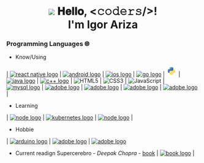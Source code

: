<h1 align="center">
  <a target="_blank">
    <img src="https://user-images.githubusercontent.com/18409088/129069754-c41e7b3a-8e6c-4a6d-a558-648e7203139f.gif" width="44px" style="max-width:100%;">
  </a>
  𝐇𝐞𝐥𝐥𝐨, &lt;𝚌𝚘𝚍𝚎𝚛𝚜/&gt;! <br> 
  I'm Igor Ariza
</h1>

### Programming Languages 🌐

- Know/Using

| [<img src="https://user-images.githubusercontent.com/18409088/129100018-c75e1ca5-3c0d-4f2a-949a-2d376aae09be.png" alt="react native logo" width="24">](https://reactnative.dev/)
| [<img src="https://user-images.githubusercontent.com/18409088/129100400-e7f90b17-f86b-418c-987e-6a0ecd0266d9.png" alt="android logo" width="24">](https://android.com/)
| [<img src="https://user-images.githubusercontent.com/18409088/129431609-d5d18123-38ef-4a96-8ecb-6387f673bf20.png" alt="ios logo" width="24">](https://apple.com/) 
| [<img src="https://raw.githubusercontent.com/Delta456/Delta456/master/img/golang.png" alt="go logo" width="38">](https://golang.org/)
| [<img src="https://raw.githubusercontent.com/github/explore/80688e429a7d4ef2fca1e82350fe8e3517d3494d/topics/python/python.png" alt="python logo" width="28">](https://www.python.org/) 
| [<img src="https://user-images.githubusercontent.com/18409088/129103060-491eacf3-f899-489f-bfa8-30a48dce8e2c.png" alt="java logo" width="28">](https://.java.com)
| [<img src="https://user-images.githubusercontent.com/18409088/129103285-8a918572-a7c8-4efe-82e6-8d396fa671d3.png" alt="c++ logo" width="28">](https://.java.com)
| ![HTML5](https://img.icons8.com/color/30/html-5.png)
| ![CSS3](https://img.icons8.com/color/30/css3.png) 
| ![JavaScript](https://img.icons8.com/color/30/javascript.png)
| [<img src="https://user-images.githubusercontent.com/18409088/129264702-596502a1-f211-4777-a2e6-0b759f582988.png" alt="mysql logo" width="24">](https://www.mysql.com/)
| [<img src="https://user-images.githubusercontent.com/18409088/129464268-5364c8be-32e4-479c-b8d7-b7af76ba9529.png" alt="adobe logo" width="28">](https://.com)
| [<img src="https://user-images.githubusercontent.com/18409088/129464048-000ca064-ef33-4172-9429-8e710646c6b1.png" alt="adobe logo" width="28">](https://.com)
| [<img src="https://user-images.githubusercontent.com/18409088/129464063-a5fe6a86-7d4f-48bd-be3b-6d6948df0423.png" alt="adobe logo" width="28">](https://.com)
| [<img src="https://user-images.githubusercontent.com/18409088/129464226-5faa4ae8-9f12-4fa2-9893-25546872432a.png" alt="adobe logo" width="48">](https://.com)
|
<br>
- Learning

| [<img src="https://user-images.githubusercontent.com/18409088/129431224-fdf06fd0-6459-4fbc-8920-aa3e324759ea.png" alt="node logo" width="28">](https://.com)
| [<img src="https://user-images.githubusercontent.com/18409088/130371521-153cf08c-958b-4775-87b0-42694ec3dd72.png" alt="kubernetes logo" width="28">](https://.com)
| [<img src="https://user-images.githubusercontent.com/18409088/130371581-5ab1814a-a489-4a23-ac2c-e780a416aa3f.png" alt="node logo" width="38">](https://.com)
|

- Hobbie

| [<img src="https://user-images.githubusercontent.com/18409088/129431542-7c12924f-97c9-4b85-be53-295cfd7af335.png" alt="arduino logo" width="38">](https://)
| [<img src="https://user-images.githubusercontent.com/18409088/129464540-562036b9-986c-4e33-9c62-fa45ddfbd1a0.png" alt="adobe logo" width="28">](https://.com)
| [<img src="https://user-images.githubusercontent.com/18409088/130371683-29373d81-7c47-4e66-ac93-943a958c0706.png" alt="adobe logo" width="48">](https://.com)


- Current readign
Supercerebro - *Deepak Chopra* - [book](https://www.amazon.com/-/es/Rudolph-Tanzi-Ph-D/dp/0307956830/ref=sr_1_3?__mk_es_US=%C3%85M%C3%85%C5%BD%C3%95%C3%91&crid=3A87X37K64H61&dchild=1&keywords=super+cerebro+deepak+chopra&qid=1628996608&sprefix=super+cere%2Caps%2C314&sr=8-3)
| [<img src="https://user-images.githubusercontent.com/18409088/129465496-16793a8e-eadb-44a3-a2b2-5a89f7ff0301.jpg" alt="book logo" width="28">](https://www.amazon.com/-/es/Rudolph-Tanzi-Ph-D/dp/0307956830/ref=sr_1_3?__mk_es_US=%C3%85M%C3%85%C5%BD%C3%95%C3%91&crid=3A87X37K64H61&dchild=1&keywords=super+cerebro+deepak+chopra&qid=1628996608&sprefix=super+cere%2Caps%2C314&sr=8-3)
|

<!-- [![Igor Ariza GitHub stats](https://github-readme-stats.vercel.app/api?username=igorariza&count_private=true&show_icons=true&theme=radical)](https://github.com/igorariza) -->


